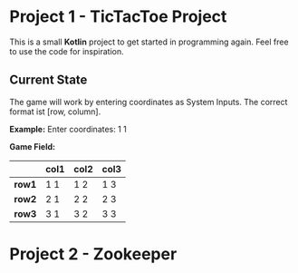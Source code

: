 # Project 1 - TicTacToe Project

This is a small **Kotlin** project to get started in programming again. Feel free to use the code for inspiration. 


## Current State

The game will work by entering coordinates as System Inputs. The correct format ist [row, column].

**Example:**
Enter coordinates: 1 1

**Game Field:**

|          | col1  | col2  | col3
| ---------|-------|-------|-----
| **row1** |  1 1  |  1 2  | 1 3
| **row2** |  2 1  |  2 2  | 2 3
| **row3** |  3 1  |  3 2  | 3 3

# Project 2 - Zookeeper
